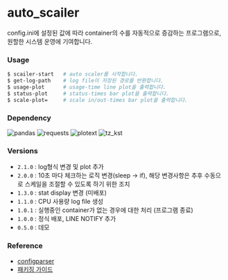 # auto_scailer
config.ini에 설정된 값에 따라 container의 수를 자동적으로 증감하는 프로그램으로, 원할한 시스템 운영에 기여합니다. 

### Usage
```bash
$ scailer-start   # auto scaler를 시작합니다.
$ get-log-path    # log file이 저장된 경로를 반환합니다.
$ usage-plot      # usage-time line plot을 출력합니다.
$ status-plot     # status-times bar plot을 출력합니다.
$ scale-plot=     # scale in/out-times bar plot을 출력합니다.
```

### Dependency
![pandas](https://img.shields.io/badge/pandas-150458.svg?style=for-the-badge&logo=pandas&logoColor=FFFFFF)
![requests](https://img.shields.io/badge/requests-3776AB.svg?style=for-the-badge&logo=python&logoColor=FFFFFF)
![plotext](https://img.shields.io/badge/plotext-3776AB.svg?style=for-the-badge&logo=python&logoColor=FFFFFF)
![tz_kst](https://img.shields.io/badge/tz__kst-3776AB.svg?style=for-the-badge&logo=python&logoColor=FFFFFF)

### Versions
- `2.1.0` : log형식 변경 및 plot 추가
- `2.0.0` : 10초 마다 체크하는 로직 변경(sleep -> if), 해당 변경사항은 추후 수동으로 스케일을 조절할 수 있도록 하기 위한 조치
- `1.3.0` : stat display 변경 (미배포)
- `1.1.0` : CPU 사용량 log file 생성
- `1.0.1` : 실행중인 container가 없는 경우에 대한 처리 (프로그램 종료)
- `1.0.0` : 정식 배포, LINE NOTIFY 추가
- `0.5.0` : 데모

### Reference
- [configparser](https://docs.python.org/3/library/configparser.html)
- [패키징 가이드](https://packaging.python.org/en/latest/guides/packaging-namespace-packages/#native-namespace-packages)
